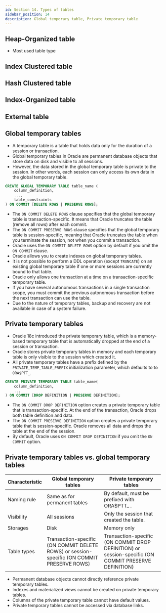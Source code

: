 ```yaml
---
id: Section 14. Types of tables
sidebar_position: 14
description: Global temporary table, Private temporary table
---
```


## Heap-Organized table

- Most used table type

## Index Clustered table

## Hash Clustered table

## Index-Organized table

## External table

## Global temporary tables

- A temporary table is a table that holds data only for the duration of a session or transaction.
- Global temporary tables in Oracle are permanent database objects that store data on disk and visible to all sessions.
- However, the data stored in the global temporary table is private to the session. In other words, each session can only access its own data in the global temporary table.

```sql
CREATE GLOBAL TEMPORARY TABLE table_name (
    column_definition,
    ...,
    table_constraints
) ON COMMIT [DELETE ROWS | PRESERVE ROWS];
```

- The `ON COMMIT DELETE ROWS` clause specifies that the global temporary table is transaction-specific. It means that Oracle truncates the table (remove all rows) after each commit.
- The `ON COMMIT PRESERVE ROWS` clause specifies that the global temporary table is session-specific, meaning that Oracle truncates the table when you terminate the session, not when you commit a transaction.
- Oracle uses the `ON COMMIT DELETE ROWS` option by default if you omit the `ON COMMIT` clause.
- Oracle allows you to create indexes on global temporary tables.
- It is not possible to perform a DDL operation (except `TRUNCATE`) on an existing global temporary table if one or more sessions are currently bound to that table.
- Oracle only allows one transaction at a time on a transaction-specific temporary table.
- If you have several autonomous transactions in a single transaction scope, you must commit the previous autonomous transaction before the next transaction can use the table.
- Due to the nature of temporary tables, backup and recovery are not available in case of a system failure.

## Private temporary tables

- Oracle 18c introduced the private temporary table, which is a memory-based temporary table that is automatically dropped at the end of a session or transaction.
- Oracle stores private temporary tables in memory and each temporary table is only visible to the session which created it.
- All private temporary tables have a prefix defined by the `PRIVATE_TEMP_TABLE_PREFIX` initialization parameter, which defaults to to `ORA$PTT_`.

```sql
CREATE PRIVATE TEMPORARY TABLE table_name(
    column_definition,
    ...
) ON COMMIT [DROP DEFINITION | PRESERVE DEFINITION];
```

- The `ON COMMIT DROP DEFINITION` option creates a private temporary table that is transaction-specific. At the end of the transaction, Oracle drops both table definition and data.
- The `ON COMMIT PRESERVE DEFINITION` option creates a private temporary table that is session-specific. Oracle removes all data and drops the table at the end of the session.
- By default, Oracle uses `ON COMMIT DROP DEFINITION` if you omit the `ON COMMIT` option.

## Private temporary tables vs. global temporary tables

| Characteristic | Global temporary tables                                                                    | Private temporary tables                                                                             |
| -------------- | ------------------------------------------------------------------------------------------ | ---------------------------------------------------------------------------------------------------- |
| Naming rule    | Same as for permanent tables                                                               | By default, must be prefixed with ORA$PTT\_ .                                                        |
| Visibility     | All sessions                                                                               | Only the session that created the table.                                                             |
| Storages       | Disk                                                                                       | Memory only                                                                                          |
| Table types    | Transaction-specific (ON COMMIT DELETE ROWS) or session-specific (ON COMMIT PRESERVE ROWS) | Transaction-specific (ON COMMIT DROP DEFINITION) or session-specific (ON COMMIT PRESERVE DEFINITION) |

- Permanent database objects cannot directly reference private temporary tables.
- Indexes and materialized views cannot be created on private temporary tables.
- Columns of the private temporary table cannot have default values.
- Private temporary tables cannot be accessed via database links.
